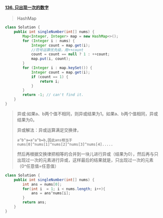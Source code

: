 #### [136. 只出现一次的数字](https://leetcode-cn.com/problems/single-number/)

> HashMap

```java
class Solution {
    public int singleNumber(int[] nums) {
        Map<Integer, Integer> map = new HashMap<>();
        for (Integer i : nums) {
            Integer count = map.get(i);
            //符号运算优先级，用++count
            count = count == null ? 1 : ++count;
            map.put(i, count);
        }
        for (Integer i : map.keySet()) {
            Integer count = map.get(i);
            if (count == 1) {
                return i;
            }
        }
        return -1; // can't find it.
    }
}

```

> 异或:如果a、b两个值不相同，则异或结果为1。如果a、b两个值相同，异或结果为0。
>
> 异或解法：异或运算满足交换律，
>
> `a^b^a=a^a^b=b,因此ans相当于nums[0]^nums[1]^nums[2]^nums[3]^nums[4].....` 
>
> 然后再根据交换律把相等的合并到一块儿进行异或（结果为0），然后再与只出现过一次的元素进行异或，这样最后的结果就是，只出现过一次的元素（0^任意值=任意值）

```java
class Solution {
    public int singleNumber(int[] nums) {
        int ans = nums[0];
        for(int i  = 1; i < nums.length; i++){
            ans = ans^nums[i];
        }
        return ans;
    }
}
```

